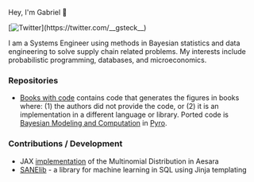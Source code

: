 Hey, I'm Gabriel 👋

[![Twitter](https://img.shields.io/badge/Twitter-1DA1F2?style=flat&logo=Twitter&logoColor=white&link=https://twitter.com/__gsteck__)](https://twitter.com/__gsteck__)

I am a Systems Engineer using methods in Bayesian statistics and data engineering to solve supply chain related problems. My interests include probabilistic programming, databases, and microeconomics.

### Repositories
- [Books with code](https://github.com/GStechschulte/books-with-code) contains code that generates the figures in books where: (1) the authors did not provide the code, or (2) it is an implementation in a different language or library. Ported code is [Bayesian Modeling and Computation](https://bayesiancomputationbook.com/welcome.html) in [Pyro](https://pyro.ai).

### Contributions / Development
- JAX [implementation](https://github.com/aesara-devs/aesara/pull/1360) of the Multinomial Distribution in Aesara
- [SANElib](https://github.com/SANElibDevTeam/SANElib) - a library for machine learning in SQL using Jinja templating
